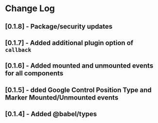 # Change Log

## [0.1.8] - Package/security updates

## [0.1.7] - Added additional plugin option of `callback`

## [0.1.6] - Added mounted and unmounted events for all components

## [0.1.5] - dded Google Control Position Type and Marker Mounted/Unmounted events

## [0.1.4] - Added @babel/types
